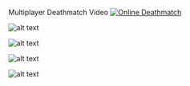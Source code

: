 Multiplayer Deathmatch Video
[![Online Deathmatch](https://img.youtube.com/vi/VaB26v935Zc/0.jpg)](https://www.youtube.com/watch?v=VaB26v935Zc)

![alt text](https://cdn.discordapp.com/attachments/547880755813154837/1005891062696517742/2022-08-07_13_30_41-Window.png)

![alt text](https://cdn.discordapp.com/attachments/398583431321223169/1176097068310331412/image.png)

![alt text](https://cdn.discordapp.com/attachments/398583431321223169/1176097563238219806/image.png)

![alt text](https://cdn.discordapp.com/attachments/398583431321223169/1176098033189007411/image.png)
